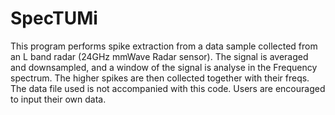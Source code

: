 # SpecTUMi

This program performs spike extraction from a data sample collected from an L band radar (24GHz mmWave Radar sensor). The signal is averaged and downsampled, and a window of the signal is analyse in the Frequency spectrum. The higher spikes are then collected together with their freqs. 
The data file used is not accompanied with this code. Users are encouraged to input their own data.
